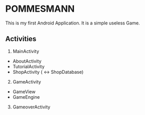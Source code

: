# POMMESMANN

This is my first Android Application.
It is a simple useless Game.

## Activities
1. MainActivity
+ AboutActivity
+ TutorialActivity
+ ShopActivity ( <-> ShopDatabase)

2. GameActivity
+ GameView
+ GameEngine

3. GameoverActivity